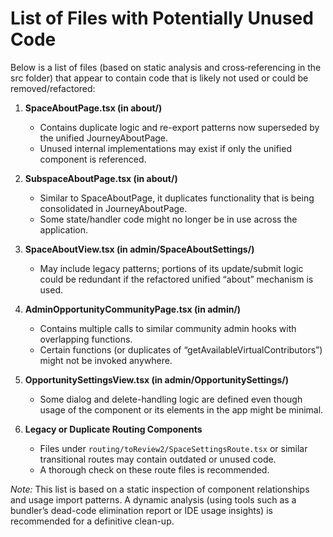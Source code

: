 # List of Files with Potentially Unused Code

Below is a list of files (based on static analysis and cross‐referencing in the src folder) that appear to contain code that is likely not used or could be removed/refactored:

1. **SpaceAboutPage.tsx (in about/)**

   - Contains duplicate logic and re-export patterns now superseded by the unified JourneyAboutPage.
   - Unused internal implementations may exist if only the unified component is referenced.

2. **SubspaceAboutPage.tsx (in about/)**

   - Similar to SpaceAboutPage, it duplicates functionality that is being consolidated in JourneyAboutPage.
   - Some state/handler code might no longer be in use across the application.

3. **SpaceAboutView.tsx (in admin/SpaceAboutSettings/)**

   - May include legacy patterns; portions of its update/submit logic could be redundant if the refactored unified “about” mechanism is used.

4. **AdminOpportunityCommunityPage.tsx (in admin/)**

   - Contains multiple calls to similar community admin hooks with overlapping functions.
   - Certain functions (or duplicates of “getAvailableVirtualContributors”) might not be invoked anywhere.

5. **OpportunitySettingsView.tsx (in admin/OpportunitySettings/)**

   - Some dialog and delete-handling logic are defined even though usage of the component or its elements in the app might be minimal.

6. **Legacy or Duplicate Routing Components**
   - Files under `routing/toReview2/SpaceSettingsRoute.tsx` or similar transitional routes may contain outdated or unused code.
   - A thorough check on these route files is recommended.

_Note:_ This list is based on a static inspection of component relationships and usage import patterns. A dynamic analysis (using tools such as a bundler’s dead-code elimination report or IDE usage insights) is recommended for a definitive clean-up.
